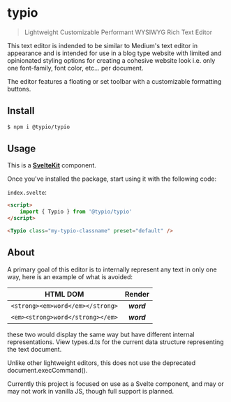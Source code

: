 # typio

> Lightweight Customizable Performant WYSIWYG Rich Text Editor

This text editor is indended to be similar to Medium's text editor in appearance and is intended for
use in a blog type website with limited and opinionated styling options for creating a cohesive
website look i.e. only one font-family, font color, etc... per document.

The editor features a floating or set toolbar with a customizable formatting buttons.

## Install

```bash
$ npm i @typio/typio
```

## Usage

This is a **[SvelteKit](https://github.com/sveltejs/kit)** component.

<!-- , but also works great in **vanilla JS**. -->

Once you've installed the package, start using it with the following code:

<!-- ### Svelte -->

`index.svelte`:

```html
<script>
    import { Typio } from '@typio/typio'
</script>

<Typio class="my-typio-classname" preset="default" />
```

<!--
### JS

`index.js`:

```js
import typio from '@typio/typio'

const typio = new typio({
    // initialize editor on some HTMLElement
    target: document.getElementById('typio-wrapper')
})
```

## CDN Usage

Or if you want to use the package without npm, you can use the following code:

`index.html`:

```html
<script src="https://cdn.jsdelivr.net/npm/@typio/typio/@0.1.0"></script>

<script>
    const typio = new typio({
        // initialize editor on some HTMLElement
        target: document.getElementById('typio-wrapper')
    })
</script>

<div id="typio-wrapper" />
``` -->

## About

A primary goal of this editor is to internally represent any text in only one way, here is an
example of what is avoided: 

|HTML DOM |Render |
|:----------------------------------:|:----------------------------:|
|`<strong><em>word</em></strong>`|<strong><em>word</em></strong>|
|`<em><strong>word</strong></em>`|<em><strong>word</strong></em>|

these two would display the same way but have different internal representations. View types.d.ts
for the current data structure representing the text document.

Unlike other lightweight editors, this does not use the deprecated document.execCommand().

Currently this project is focused on use as a Svelte component, and may or may not work in vanilla
JS, though full support is planned.
